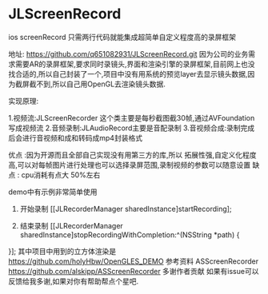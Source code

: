 # JLScreenRecord
ios screenRecord
只需两行代码就能集成超简单自定义程度高的录屏框架

地址: https://github.com/q651082931/JLScreenRecord.git
因为公司的业务需求需要AR的录屏框架,要求同时录镜头,界面和渲染引擎的录屏框架,目前网上也没找合适的,所以自己封装了一个,项目中没有用系统的预览layer去显示镜头数据,因为截屏截不到,所以自己用OpenGL去渲染镜头数据.

实现原理:

1.视频流:JLScreenRecorder 这个类主要是每秒截图截30帧,通过AVFoundation写成视频流
2.音频录制:JLAudioRecord主要是音配录制
3.音视频合成:录制完成后会进行音视频和成和转码成mp4封装格式

优点 :因为开源而且全部自己实现没有用第三方的库,所以 拓展性强,自定义化程度高,可以对每帧图片进行处理也可以选择录屏范围,录制视频的参数可以随意设置
缺点 : cpu消耗有点大 50%左右

demo中有示例非常简单使用
1. 开始录制 [[JLRecorderManager sharedInstance]startRecording];

2. 结束录制  [[JLRecorderManager sharedInstance]stopRecordingWithCompletion:^(NSString *path) {



}];
其中项目中用到的立方体渲染是 https://github.com/holyHbw/OpenGLES_DEMO
参考资料 ASScreenRecorder https://github.com/alskipp/ASScreenRecorder
多谢作者贡献
如果有issue可以反馈给我多谢,如果对你有帮助帮点个星吧.
